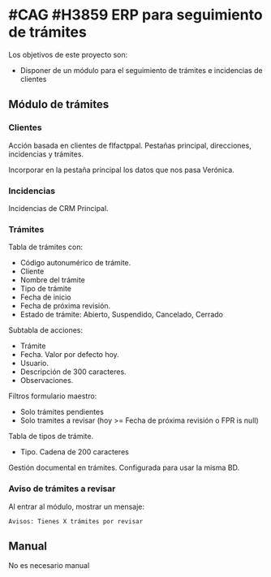 # #CAG #H3859 ERP para seguimiento de trámites

Los objetivos de este proyecto son:
+ Disponer de un módulo para el seguimiento de trámites e incidencias de clientes

## Módulo de trámites

### Clientes
Acción basada en clientes de flfactppal. Pestañas principal, direcciones, incidencias y trámites.

Incorporar en la pestaña principal los datos que nos pasa Verónica.

### Incidencias
Incidencias de CRM Principal.

### Trámites
Tabla de trámites con:
+ Código autonumérico de trámite.
+ Cliente
+ Nombre del trámite
+ Tipo de trámite
+ Fecha de inicio
+ Fecha de próxima revisión.
+ Estado de trámite: Abierto, Suspendido, Cancelado, Cerrado

Subtabla de acciones:
+ Trámite
+ Fecha. Valor por defecto hoy.
+ Usuario.
+ Descripción de 300 caracteres.
+ Observaciones.

Filtros formulario maestro:
+ Solo trámites pendientes
+ Solo tramites a revisar (hoy >= Fecha de próxima revisión o FPR is null)

Tabla de tipos de trámite.
+ Tipo. Cadena de 200 caracteres

Gestión documental en trámites. Configurada para usar la misma BD.

### Aviso de trámites a revisar
Al entrar al módulo, mostrar un mensaje:
```
Avisos: Tienes X trámites por revisar
```

## Manual
No es necesario manual

